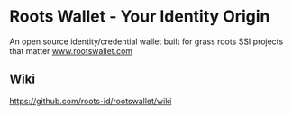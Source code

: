 # Roots Wallet - Your Identity Origin
An open source identity/credential wallet built for grass roots SSI projects that matter
www.rootswallet.com

## Wiki
https://github.com/roots-id/rootswallet/wiki
